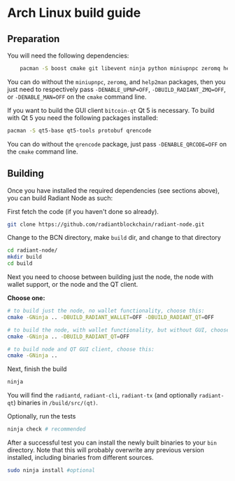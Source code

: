 # Arch Linux build guide

## Preparation

You will need the following dependencies:

```bash
    pacman -S boost cmake git libevent ninja python miniupnpc zeromq help2man
```

You can do without the `miniupnpc`, `zeromq`, and `help2man` packages, then you
just need to respectively pass `-DENABLE_UPNP=OFF`, `-DBUILD_RADIANT_ZMQ=OFF`,
or `-DENABLE_MAN=OFF` on the `cmake` command line.

If you want to build the GUI client `bitcoin-qt` Qt 5 is necessary.
To build with Qt 5 you need the following packages installed:

```bash
pacman -S qt5-base qt5-tools protobuf qrencode
```

You can do without the `qrencode` package, just pass `-DENABLE_QRCODE=OFF` on
the `cmake` command line.

## Building

Once you have installed the required dependencies (see sections above), you can
build Radiant Node as such:

First fetch the code (if you haven't done so already).

```bash
git clone https://github.com/radiantblockchain/radiant-node.git
```

Change to the BCN directory, make `build` dir, and change to that directory

```bash
cd radiant-node/
mkdir build
cd build
```

Next you need to choose between building just the node, the node with wallet support,
or the node and the QT client.

**Choose one:**

```bash
# to build just the node, no wallet functionality, choose this:
cmake -GNinja .. -DBUILD_RADIANT_WALLET=OFF -DBUILD_RADIANT_QT=OFF
```

```bash
# to build the node, with wallet functionality, but without GUI, choose this:
cmake -GNinja .. -DBUILD_RADIANT_QT=OFF
```

```bash
# to build node and QT GUI client, choose this:
cmake -GNinja ..
```

Next, finish the build

```bash
ninja
```

You will find the `radiantd`, `radiant-cli`, `radiant-tx` (and optionally `radiant-qt`)
binaries in `/build/src/(qt)`.

Optionally, run the tests

```bash
ninja check # recommended
```

After a successful test you can install the newly built binaries to your `bin` directory.
Note that this will probably overwrite any previous version installed, including
binaries from different sources.

```bash
sudo ninja install #optional
```

